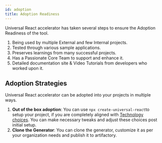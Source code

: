 ```yaml
---
id: adoption
title: Adoption Readiness
---
```


Universal React accelerator has taken several steps to ensure the Adoption Readiness of the tool. 

1. Being used by multiple External and few Internal projects. 
2. Tested through various sample applications.
3. Preserves learnings from many successful projects.
4. Has a Passionate  Core Team to support and enhance it. 
5. Detailed documentation site & Video Tutorials from developers who worked upon it. 

## Adoption Strategies 

Universal React accelerator can be adopted into your projects in multiple ways. 

1. **Out of the box adoption**: You can use `npx create-universal-react`to setup your project, if you are completely aligned with [Technology choices](/universal-react-docs/docs/features/). You can make necessary tweaks and adjust these choices post initial setup.
2. **Clone the Generator**: You can clone the generator, customize it as per your organization needs and publish it to artifactory.
